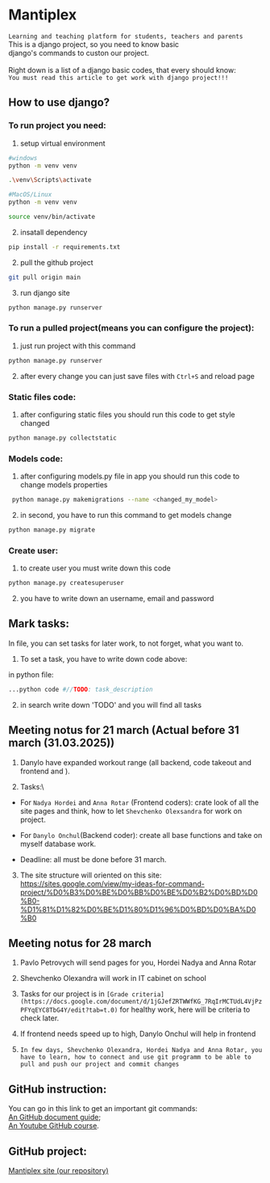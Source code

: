 # Mantiplex
```Learning and teaching platform for students, teachers and parents```\
This is a django project, so you need to know basic\
django's commands to custon our project.\
\
Right down is a list of a django basic codes, that every should know:\
```You must read this article to get work with django project!!!```

## How to use django?

### To run project you need:
1. setup virtual environment
```bash
#windows
python -m venv venv

.\venv\Scripts\activate

#MacOS/Linux
python -m venv venv

source venv/bin/activate
```

2. insatall dependency
```bash
pip install -r requirements.txt
```
2. pull the github project
```bash
git pull origin main 
```

3. run django site
```bash
python manage.py runserver
```

### To run a pulled project(means you can configure the project):
1. just run project with this command
```bash
python manage.py runserver
```
2. after every change you can just save files with ```Ctrl+S``` and reload page


### Static files code:
1. after configuring static files you should run this code to get style changed
```bash
python manage.py collectstatic
``` 

### Models code:
1. after configuring models.py file in app you should run this code to change models properties
```bash
 python manage.py makemigrations --name <changed_my_model>
``` 
2. in second, you have to run this command to get models change
```bash
python manage.py migrate
```

### Create user:
1. to create user you must write down this code
```bash
python manage.py createsuperuser
```
2. you have to write down an username, email and password

## Mark tasks:
In file, you can set tasks for later work, to not forget, what you want to.

1. To set a task, you have to write down code above:

in python file:
```bash
...python code #//TODO: task_description
```
2. in search write down 'TODO' and you will find all tasks

## Meeting notus for 21 march (Actual before 31 march (31.03.2025))

1. Danylo have expanded workout range (all backend, code takeout and frontend and ).

2. Tasks:\
- For ```Nadya Hordei``` and ```Anna Rotar```
(Frontend coders): crate look of all the site pages and think, how to let ```Shevchenko Olexsandra``` for work on project.

- For ```Danylo Onchul```(Backend coder): create all base functions and take on myself database work.

- Deadline: all must be done before 31 march.

3. The site structure will oriented on this site: https://sites.google.com/view/my-ideas-for-command-project/%D0%B3%D0%BE%D0%BB%D0%BE%D0%B2%D0%BD%D0%B0-%D1%81%D1%82%D0%BE%D1%80%D1%96%D0%BD%D0%BA%D0%B0

## Meeting notus for 28 march

1. Pavlo Petrovych will send pages for you, Hordei Nadya and Anna Rotar

2. Shevchenko Olexandra will work in IT cabinet on school

3. Tasks for our project is in ```[Grade criteria](https://docs.google.com/document/d/1jGJefZRTWWfKG_7RqIrMCTUdL4VjPzPFYqEYC8TbG4Y/edit?tab=t.0)``` for healthy work, here will be criteria to check later.

4. If frontend needs speed up to high, Danylo Onchul will help in frontend

5. ```In few days, Shevchenko Olexandra, Hordei Nadya and Anna Rotar, you have to learn, how to connect and use git programm to be able to pull and push our project and commit changes```

## GitHub instruction:
You can go in this link to get an important git commands:\
[An GitHub document guide](https://docs.google.com/document/d/1ePXHZpycQqG8ReS46S621vizd7IvUzW-YrazYbT1o9I/edit?tab=t.0#heading=h.tgnriy2ij3q);\
[An Youtube GitHub course](https://www.youtube.com/playlist?list=PLenwk9TUJzJ6Vqurjtsg_PsCVirACH9SE).

## GitHub project:
[Mantiplex site (our repository)](https://github.com/Pashlikson/mantiplex/tree/main)
